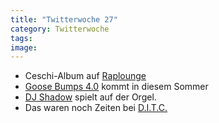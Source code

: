 ```yaml
---
title: "Twitterwoche 27"
category: Twitterwoche
tags: 
image: 
---
```


* Ceschi-Album auf [Raplounge](http://raplounge.de/?p=1695)
* [Goose Bumps 4.0](http://www.facebook.com/photo.php?pid=4366978&id=95619068558&comments=&alert=) kommt in diesem Sommer
* [DJ Shadow](http://www.cratekings.com/dj-shadow-plays-a-cathedral-organ/) spielt auf der Orgel.
* Das waren noch Zeiten bei [D.I.T.C.](http://www.unkut.com/2010/07/six-vintage-d-i-t-c-photos/)

